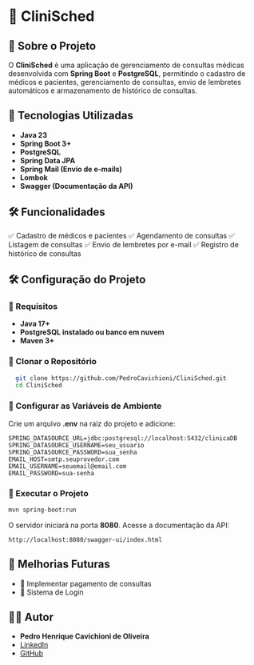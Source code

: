 # 🏥 CliniSched

## 📌 Sobre o Projeto
O **CliniSched** é uma aplicação de gerenciamento de consultas médicas desenvolvida com **Spring Boot** e **PostgreSQL**, permitindo o cadastro de médicos e pacientes, gerenciamento de consultas, envio de lembretes automáticos e armazenamento de histórico de consultas.

## 🚀 Tecnologias Utilizadas
- **Java 23**
- **Spring Boot 3+**
- **PostgreSQL**
- **Spring Data JPA**
- **Spring Mail (Envio de e-mails)**
- **Lombok**
- **Swagger (Documentação da API)**

## 🛠️ Funcionalidades
✅ Cadastro de médicos e pacientes
✅ Agendamento de consultas
✅ Listagem de consultas
✅ Envio de lembretes por e-mail
✅ Registro de histórico de consultas

## 🛠️ Configuração do Projeto

### 🔹 Requisitos
- **Java 17+**
- **PostgreSQL instalado ou banco em nuvem**
- **Maven 3+**

### 🔹 Clonar o Repositório
```bash
  git clone https://github.com/PedroCavichioni/CliniSched.git
  cd CliniSched
```

### 🔹 Configurar as Variáveis de Ambiente
Crie um arquivo **.env** na raiz do projeto e adicione:
```env
SPRING_DATASOURCE_URL=jdbc:postgresql://localhost:5432/clinicaDB
SPRING_DATASOURCE_USERNAME=seu_usuario
SPRING_DATASOURCE_PASSWORD=sua_senha
EMAIL_HOST=smtp.seuprovedor.com
EMAIL_USERNAME=seuemail@email.com
EMAIL_PASSWORD=sua-senha
```

### 🔹 Executar o Projeto
```bash
mvn spring-boot:run
```

O servidor iniciará na porta **8080**. Acesse a documentação da API:
```url
http://localhost:8080/swagger-ui/index.html
```

## 📌 Melhorias Futuras
- 📌 Implementar pagamento de consultas
- 📌 Sistema de Login

## 👨‍💻 Autor
- **Pedro Henrique Cavichioni de Oliveira**
- [LinkedIn]([https://www.linkedin.com/in/seu-perfil](https://www.linkedin.com/in/pedro-henrique-cavichioni-de-oliveira-600028261/))
- [GitHub](https://github.com/PedroCavichioni)

